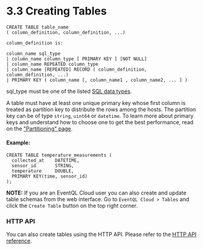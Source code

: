 3.3 Creating Tables
===================

    CREATE TABLE table_name
    ( column_definition, column_definition, ...)

    column_definition is:

    column_name sql_type
    | column_name column_type [ PRIMARY KEY ] [NOT NULL]
    | column_name REPEATED column_type
    | column_name [REPEATED] RECORD ( column_definition, column_definition, ...)
    | PRIMARY KEY ( column_name [, column_name1 , column_name2, ... ] )


sql_type must be one of the listed [SQL data types](/documentation/collecting-and-storing/tables/datatypes).

A table must have at least one unique primary key whose first column is treated as partition key to distribute the rows among the hosts.
The partition key can be of type `string`, `uint64` or `datetime`. To learn more about primary keys and understand how to choose one
to get the best performance, read on the ["Partitioning" page](../../collecting-and-storing/tables/partitioning).

#### Example:

    CREATE TABLE temperature_measurements (
      collected_at    DATETIME,
      sensor_id       STRING,
      temperature     DOUBLE,
      PRIMARY KEY(time, sensor_id)
    );

**NOTE:** If you are an EventQL Cloud user you can also create and update table
schemas from the web interface. Go to `EventQL Cloud > Tables` and click the
`Create Table` button on the top right corner.

### HTTP API

You can also create tables using the HTTP API. Please refer to the [HTTP API reference](/documentation/api/http/).
